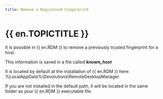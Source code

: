 ```yaml
---
title: Remove a Registered Fingerprint
---
```

# {{ en.TOPICTITLE }}
It is possible in {{ en.RDM }} to remove a previously trusted fingerprint for a host.  

This information is saved in a file called ***known_host***  

It is located by default at the installation of {{ en.RDM }} here: %LocalAppData%\Devolutions\RemoteDesktopManager  

If you are not installed in the default path, it will be located in the same folder as your {{ en.RDM }} executable file.  
